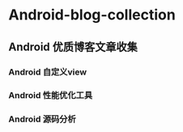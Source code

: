 # Android-blog-collection
## Android 优质博客文章收集
### Android 自定义view

### Android 性能优化工具

### Android 源码分析
